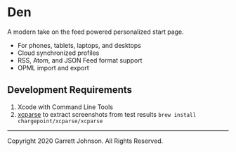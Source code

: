# Den

A modern take on the feed powered personalized start page.

- For phones, tablets, laptops, and desktops
- Cloud synchronized profiles
- RSS, Atom, and JSON Feed format support
- OPML import and export

## Development Requirements

1. Xcode with Command Line Tools
2. [xcparse](https://github.com/ChargePoint/xcparse) to extract screenshots from test results `brew install chargepoint/xcparse/xcparse`

---

Copyright 2020 Garrett Johnson. All Rights Reserved.
